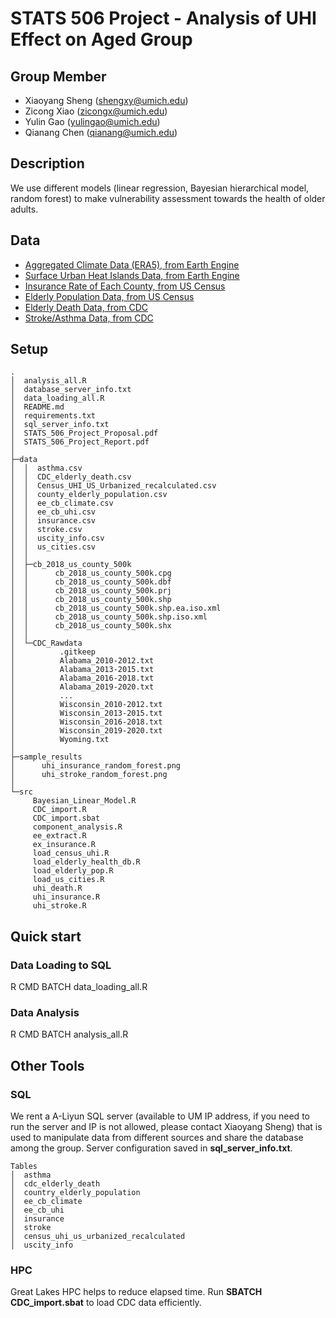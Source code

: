 # STATS 506 Project - Analysis of UHI Effect on Aged Group

## Group Member

- Xiaoyang Sheng (shengxy@umich.edu)
- Zicong Xiao (zicongx@umich.edu)
- Yulin Gao (yulingao@umich.edu)
- Qianang Chen (qianang@umich.edu)

## Description

We use different models (linear regression, Bayesian hierarchical model, random forest) to make vulnerability assessment towards the health of older adults.

## Data

- [Aggregated Climate Data (ERA5), from Earth Engine](https://developers.google.com/earth-engine/datasets/catalog/ECMWF_ERA5_MONTHLY)
- [Surface Urban Heat Islands Data, from Earth Engine](https://developers.google.com/earth-engine/datasets/catalog/YALE_YCEO_UHI_UHI_all_averaged_v4)
- [Insurance Rate of Each County, from US Census](http://data.ctdata.org/dataset/health-insurance-coverage)
- [Elderly Population Data, from US Census](https://www.census.gov/data/developers/data-sets/decennial-census.2010.html#list-tab-99P2A1SGILQAEXII31)
- [Elderly Death Data, from CDC](https://wonder.cdc.gov/ucd-icd10.html)
- [Stroke/Asthma Data, from CDC](https://ephtracking.cdc.gov/DataExplorer/?query=51ED8370-BE00-4813-A4F8-AE641EF61672&fips=26161&G5=9999)

## Setup

```
.
│  analysis_all.R
│  database_server_info.txt
│  data_loading_all.R
│  README.md
│  requirements.txt
│  sql_server_info.txt
│  STATS_506_Project_Proposal.pdf
│  STATS_506_Project_Report.pdf
│
├─data
│  │  asthma.csv
│  │  CDC_elderly_death.csv
│  │  Census_UHI_US_Urbanized_recalculated.csv
│  │  county_elderly_population.csv
│  │  ee_cb_climate.csv
│  │  ee_cb_uhi.csv
│  │  insurance.csv
│  │  stroke.csv
│  │  uscity_info.csv
│  │  us_cities.csv
│  │
│  ├─cb_2018_us_county_500k
│  │      cb_2018_us_county_500k.cpg
│  │      cb_2018_us_county_500k.dbf
│  │      cb_2018_us_county_500k.prj
│  │      cb_2018_us_county_500k.shp
│  │      cb_2018_us_county_500k.shp.ea.iso.xml
│  │      cb_2018_us_county_500k.shp.iso.xml
│  │      cb_2018_us_county_500k.shx
│  │
│  └─CDC_Rawdata
│          .gitkeep
│          Alabama_2010-2012.txt
│          Alabama_2013-2015.txt
│          Alabama_2016-2018.txt
│          Alabama_2019-2020.txt
│          ...
│          Wisconsin_2010-2012.txt
│          Wisconsin_2013-2015.txt
│          Wisconsin_2016-2018.txt
│          Wisconsin_2019-2020.txt
│          Wyoming.txt
│
├─sample_results
│      uhi_insurance_random_forest.png
│      uhi_stroke_random_forest.png
│
└─src
     Bayesian_Linear_Model.R
     CDC_import.R
     CDC_import.sbat
     component_analysis.R
     ee_extract.R
     ex_insurance.R
     load_census_uhi.R
     load_elderly_health_db.R
     load_elderly_pop.R
     load_us_cities.R
     uhi_death.R
     uhi_insurance.R
     uhi_stroke.R
```

## Quick start

### Data Loading to SQL

R CMD BATCH data_loading_all.R

### Data Analysis

R CMD BATCH analysis_all.R

## Other Tools

### SQL

We rent a A-Liyun SQL server (available to UM IP address, if you need to run the server and IP is not allowed, please contact Xiaoyang Sheng) that is used to manipulate data from different sources and share the database among the group. Server configuration saved in **sql_server_info.txt**.

```
Tables
│  asthma
│  cdc_elderly_death
│  country_elderly_population
│  ee_cb_climate
│  ee_cb_uhi
│  insurance
│  stroke
│  census_uhi_us_urbanized_recalculated
│  uscity_info
```

### HPC

Great Lakes HPC helps to reduce elapsed time. Run **SBATCH CDC_import.sbat** to load CDC data efficiently.

